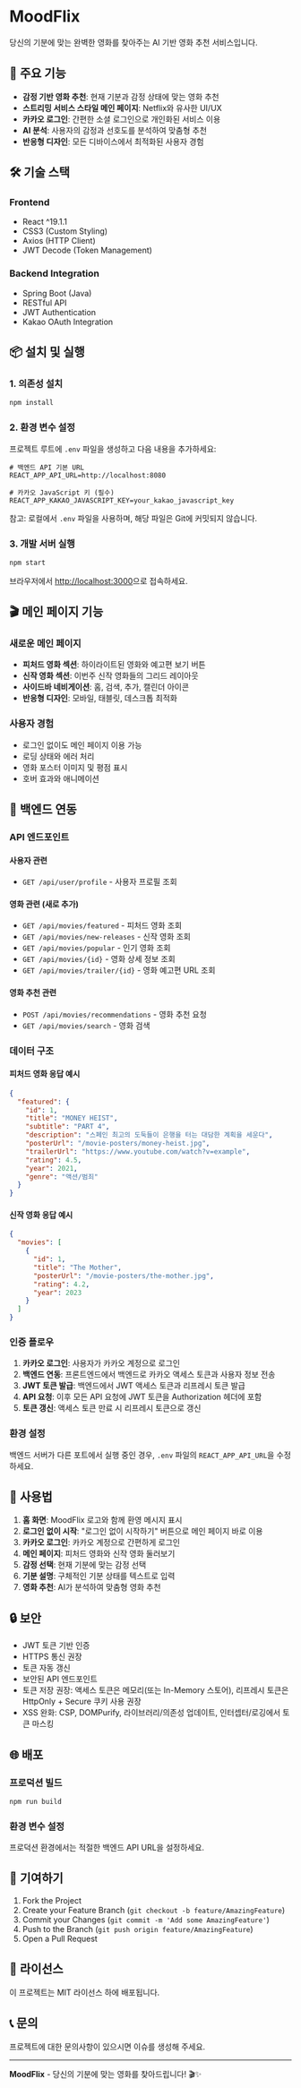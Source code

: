 # MoodFlix

당신의 기분에 맞는 완벽한 영화를 찾아주는 AI 기반 영화 추천 서비스입니다.

## 🚀 주요 기능

- **감정 기반 영화 추천**: 현재 기분과 감정 상태에 맞는 영화 추천
- **스트리밍 서비스 스타일 메인 페이지**: Netflix와 유사한 UI/UX
- **카카오 로그인**: 간편한 소셜 로그인으로 개인화된 서비스 이용
- **AI 분석**: 사용자의 감정과 선호도를 분석하여 맞춤형 추천
- **반응형 디자인**: 모든 디바이스에서 최적화된 사용자 경험

## 🛠️ 기술 스택

### Frontend
- React ^19.1.1
- CSS3 (Custom Styling)
- Axios (HTTP Client)
- JWT Decode (Token Management)

### Backend Integration
- Spring Boot (Java)
- RESTful API
- JWT Authentication
- Kakao OAuth Integration

## 📦 설치 및 실행

### 1. 의존성 설치
```bash
npm install
```

### 2. 환경 변수 설정
프로젝트 루트에 `.env` 파일을 생성하고 다음 내용을 추가하세요:

```env
# 백엔드 API 기본 URL
REACT_APP_API_URL=http://localhost:8080

# 카카오 JavaScript 키 (필수)
REACT_APP_KAKAO_JAVASCRIPT_KEY=your_kakao_javascript_key
```

참고: 로컬에서 `.env` 파일을 사용하며, 해당 파일은 Git에 커밋되지 않습니다.

### 3. 개발 서버 실행
```bash
npm start
```

브라우저에서 [http://localhost:3000](http://localhost:3000)으로 접속하세요.

## 🎬 메인 페이지 기능

### 새로운 메인 페이지
- **피처드 영화 섹션**: 하이라이트된 영화와 예고편 보기 버튼
- **신작 영화 섹션**: 이번주 신작 영화들의 그리드 레이아웃
- **사이드바 네비게이션**: 홈, 검색, 추가, 캘린더 아이콘
- **반응형 디자인**: 모바일, 태블릿, 데스크톱 최적화

### 사용자 경험
- 로그인 없이도 메인 페이지 이용 가능
- 로딩 상태와 에러 처리
- 영화 포스터 이미지 및 평점 표시
- 호버 효과와 애니메이션

## 🔧 백엔드 연동

### API 엔드포인트

#### 사용자 관련
- `GET /api/user/profile` - 사용자 프로필 조회

#### 영화 관련 (새로 추가)
- `GET /api/movies/featured` - 피처드 영화 조회
- `GET /api/movies/new-releases` - 신작 영화 조회
- `GET /api/movies/popular` - 인기 영화 조회
- `GET /api/movies/{id}` - 영화 상세 정보 조회
- `GET /api/movies/trailer/{id}` - 영화 예고편 URL 조회

#### 영화 추천 관련
- `POST /api/movies/recommendations` - 영화 추천 요청
- `GET /api/movies/search` - 영화 검색

### 데이터 구조

#### 피처드 영화 응답 예시
```json
{
  "featured": {
    "id": 1,
    "title": "MONEY HEIST",
    "subtitle": "PART 4",
    "description": "스페인 최고의 도둑들이 은행을 터는 대담한 계획을 세운다",
    "posterUrl": "/movie-posters/money-heist.jpg",
    "trailerUrl": "https://www.youtube.com/watch?v=example",
    "rating": 4.5,
    "year": 2021,
    "genre": "액션/범죄"
  }
}
```

#### 신작 영화 응답 예시
```json
{
  "movies": [
    {
      "id": 1,
      "title": "The Mother",
      "posterUrl": "/movie-posters/the-mother.jpg",
      "rating": 4.2,
      "year": 2023
    }
  ]
}
```

### 인증 플로우

1. **카카오 로그인**: 사용자가 카카오 계정으로 로그인
2. **백엔드 연동**: 프론트엔드에서 백엔드로 카카오 액세스 토큰과 사용자 정보 전송
3. **JWT 토큰 발급**: 백엔드에서 JWT 액세스 토큰과 리프레시 토큰 발급
4. **API 요청**: 이후 모든 API 요청에 JWT 토큰을 Authorization 헤더에 포함
5. **토큰 갱신**: 액세스 토큰 만료 시 리프레시 토큰으로 갱신

### 환경 설정

백엔드 서버가 다른 포트에서 실행 중인 경우, `.env` 파일의 `REACT_APP_API_URL`을 수정하세요.

## 📱 사용법

1. **홈 화면**: MoodFlix 로고와 함께 환영 메시지 표시
2. **로그인 없이 시작**: "로그인 없이 시작하기" 버튼으로 메인 페이지 바로 이용
3. **카카오 로그인**: 카카오 계정으로 간편하게 로그인
4. **메인 페이지**: 피처드 영화와 신작 영화 둘러보기
5. **감정 선택**: 현재 기분에 맞는 감정 선택
6. **기분 설명**: 구체적인 기분 상태를 텍스트로 입력
7. **영화 추천**: AI가 분석하여 맞춤형 영화 추천

## 🔒 보안

- JWT 토큰 기반 인증
- HTTPS 통신 권장
- 토큰 자동 갱신
- 보안된 API 엔드포인트
- 토큰 저장 권장: 액세스 토큰은 메모리(또는 In-Memory 스토어), 리프레시 토큰은 HttpOnly + Secure 쿠키 사용 권장
- XSS 완화: CSP, DOMPurify, 라이브러리/의존성 업데이트, 인터셉터/로깅에서 토큰 마스킹

## 🌐 배포

### 프로덕션 빌드
```bash
npm run build
```

### 환경 변수 설정
프로덕션 환경에서는 적절한 백엔드 API URL을 설정하세요.

## 🤝 기여하기

1. Fork the Project
2. Create your Feature Branch (`git checkout -b feature/AmazingFeature`)
3. Commit your Changes (`git commit -m 'Add some AmazingFeature'`)
4. Push to the Branch (`git push origin feature/AmazingFeature`)
5. Open a Pull Request

## 📄 라이선스

이 프로젝트는 MIT 라이선스 하에 배포됩니다.

## 📞 문의

프로젝트에 대한 문의사항이 있으시면 이슈를 생성해 주세요.

---

**MoodFlix** - 당신의 기분에 맞는 영화를 찾아드립니다! 🎬✨
